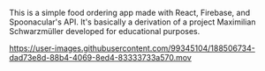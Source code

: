 This is a simple food ordering app made with React, Firebase, and Spoonacular's API. It's basically a derivation of a project Maximilian Schwarzmüller developed for educational purposes.


https://user-images.githubusercontent.com/99345104/188506734-dad73e8d-88b4-4069-8ed4-83333733a570.mov

